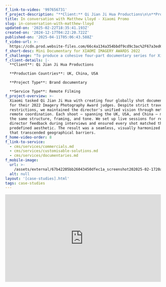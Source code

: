 ```yaml
---
f_link-to-video: '997656731'
f_project-description: "**Client:** Qi Jian Ji Hua Productions\n\n**Production Countries:** UK, China, USA\n\n**Project Type:** Brand documentary\n\n**Service Type:** Remote Filming\_\n\n**Challenge:** To produce a cohesive four-part documentary series for Xiaomi's photography award judges across three countries during COVID travel bans, ensuring aesthetic consistency and creative alignment without the series director's physical presence.\_\n\n**Project Overview:** Xiaomi tasked Qi Jian Ji Hua with creating four globally shot documentaries for their 2022 Imagery Photography Award judges. Despite strict travel restrictions, we maintained the director's unified vision through meticulous remote coordination. Each shoot ‒ spanning the UK, USA, and China ‒ mirrored the same structure, framing, and tone. We set up live sessions for real-time director feedback during interviews and ensured every shot matched the predefined aesthetic. The result was a seamless, visually harmonized series that transcended geographical barriers.\n\n‍"
title: In conversation with Matthew Lloyd - Xiaomi Promo
slug: in-conversation-with-matthew-lloyd
updated-on: '2025-02-22T18:35:41.193Z'
created-on: '2024-12-17T04:22:20.722Z'
published-on: '2025-04-11T05:06:43.588Z'
f_video-url: >-
  https://cdn.prod.website-files.com/66c4a134a354bbdf9cd9c3ac%2F67a3ed6d024a1fe0f5d5650d_Matthew%20Lloyd%20Export-transcode.mp4
f_short-desc: Mini Documentary for XIAOMI IMAGERY AWARDS 2022
f_challenge: "To produce a cohesive four-part documentary series for Xiaomi's photography award judges across three countries during COVID travel bans, ensuring aesthetic consistency and creative alignment without the series director's physical presence.\_\n\n‍"
f_client-details: |-
  **Client**: Qi Jian Ji Hua Productions

  **Production Countries**: UK, China, USA

  **Project Type**: Brand documentary

  **Service Type**: Remote Filming
f_project-overview: >-
  Xiaomi tasked Qi Jian Ji Hua with creating four globally shot documentaries
  for their 2022 Imagery Photography Award judges. Despite strict travel
  restrictions, we maintained the director's unified vision through meticulous
  remote coordination. Each shoot ‒ spanning the UK, USA, and China ‒ mirrored
  the same structure, framing, and tone. We set up live sessions for real-time
  director feedback during interviews and ensured every shot matched the
  predefined aesthetic. The result was a seamless, visually harmonized series
  that transcended geographical barriers.
f_home-video-order: 8
f_link-to-service:
  - cms/services/commercials.md
  - cms/services/customisable-solutions.md
  - cms/services/documentaries.md
f_mobile-image:
  url: >-
    /assets/external/67b42205bb26043450dfec1a_screenshot202025-02-1720at2021.05.39.avif
  alt: null
layout: '[case-studies].html'
tags: case-studies
---
```


<div style="padding:56.25% 0 0 0;position:relative;"><iframe src="https://player.vimeo.com/video/997656731?badge=0&amp;autopause=0&amp;player\_id=0&amp;app\_id=58479" frameborder="0" allow="autoplay; fullscreen; picture-in-picture; clipboard-write" style="position:absolute;top:0;left:0;width:100%;height:100%;" title="In conversation with Matthew Lloyd"></iframe></div><script src="https://player.vimeo.com/api/player.js"></script>
